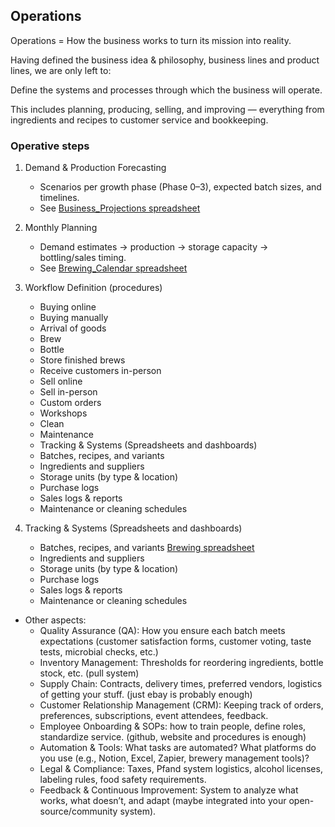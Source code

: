 ## Operations
Operations = How the business works to turn its mission into reality.

Having defined the business idea & philosophy, business lines and product lines, we are only left to:


Define the systems and processes through which the business will operate.

This includes planning, producing, selling, and improving — everything from ingredients and recipes to customer service and bookkeeping.


### Operative steps
1. Demand & Production Forecasting
    - Scenarios per growth phase (Phase 0–3), expected batch sizes, and timelines.
    - See [Business_Projections spreadsheet](https://docs.google.com/spreadsheets/d/1i1qvkoGsZDia1ozenOaS76aTAC3JZTy28vB54YDQDlE/edit?usp=sharing)


2. Monthly Planning
    - Demand estimates → production → storage capacity → bottling/sales timing.
    - See [Brewing_Calendar spreadsheet](https://docs.google.com/spreadsheets/d/1WSErOmV3NpGC9YrrKwWCPy5YrhLJK3uXXh4-aLBEntg/edit?usp=sharing)

3. Workflow Definition (procedures)
    - Buying online
    - Buying manually
    - Arrival of goods
    - Brew
    - Bottle
    - Store finished brews
    - Receive customers in-person
    - Sell online
    - Sell in-person
    - Custom orders
    - Workshops
    - Clean
    - Maintenance
    - Tracking & Systems (Spreadsheets and dashboards)
    - Batches, recipes, and variants
    - Ingredients and suppliers
    - Storage units (by type & location)
    - Purchase logs
    - Sales logs & reports
    - Maintenance or cleaning schedules


4. Tracking & Systems (Spreadsheets and dashboards)
    - Batches, recipes, and variants [Brewing spreadsheet](https://docs.google.com/spreadsheets/d/1g0QLpLwEBhVCjyEvlgSv63yysXk9_XxcegWlaK4cg6A/edit?usp=sharing)
    - Ingredients and suppliers
    - Storage units (by type & location)
    - Purchase logs
    - Sales logs & reports
    - Maintenance or cleaning schedules


* Other aspects:
    - Quality Assurance (QA): How you ensure each batch meets expectations (customer satisfaction forms, customer voting, taste tests, microbial checks, etc.)
    - Inventory Management: Thresholds for reordering ingredients, bottle stock, etc. (pull system)
    - Supply Chain: Contracts, delivery times, preferred vendors, logistics of getting your stuff. (just ebay is probably enough)
    - Customer Relationship Management (CRM): Keeping track of orders, preferences, subscriptions, event attendees, feedback.
    - Employee Onboarding & SOPs: how to train people, define roles, standardize service. (github, website and procedures is enough)
    - Automation & Tools: What tasks are automated? What platforms do you use (e.g., Notion, Excel, Zapier, brewery management tools)?
    - Legal & Compliance: Taxes, Pfand system logistics, alcohol licenses, labeling rules, food safety requirements.
    - Feedback & Continuous Improvement: System to analyze what works, what doesn’t, and adapt (maybe integrated into your open-source/community system).


